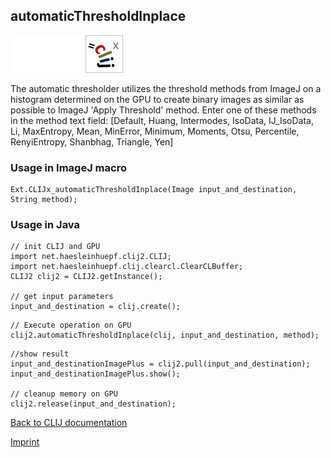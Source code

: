 ## automaticThresholdInplace
<img src="images/mini_empty_logo.png"/><img src="images/mini_empty_logo.png"/><img src="images/mini_clijx_logo.png"/>

The automatic thresholder utilizes the threshold methods from ImageJ on a histogram determined on 
the GPU to create binary images as similar as possible to ImageJ 'Apply Threshold' method. Enter one 
of these methods in the method text field:
[Default, Huang, Intermodes, IsoData, IJ_IsoData, Li, MaxEntropy, Mean, MinError, Minimum, Moments, Otsu, Percentile, RenyiEntropy, Shanbhag, Triangle, Yen]

### Usage in ImageJ macro
```
Ext.CLIJx_automaticThresholdInplace(Image input_and_destination, String method);
```


### Usage in Java
```
// init CLIJ and GPU
import net.haesleinhuepf.clij2.CLIJ;
import net.haesleinhuepf.clij.clearcl.ClearCLBuffer;
CLIJ2 clij2 = CLIJ2.getInstance();

// get input parameters
input_and_destination = clij.create();
```

```
// Execute operation on GPU
clij2.automaticThresholdInplace(clij, input_and_destination, method);
```

```
//show result
input_and_destinationImagePlus = clij2.pull(input_and_destination);
input_and_destinationImagePlus.show();

// cleanup memory on GPU
clij2.release(input_and_destination);
```


[Back to CLIJ documentation](https://clij.github.io/)

[Imprint](https://clij.github.io/imprint)

